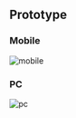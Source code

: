 
## Prototype

### Mobile

![mobile](https://i.ibb.co/TPN5SN8/listo-celu.png)


### PC
![pc](https://i.ibb.co/Mf7ZG79/listo-pc.png)